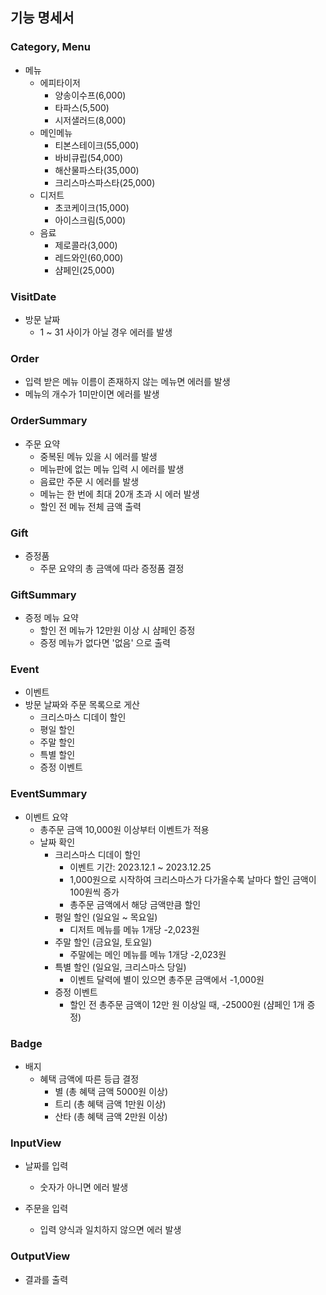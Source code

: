 ## 기능 명세서

### Category, Menu

- 메뉴
    - 에피타이저
        - 양송이수프(6,000)
        - 타파스(5,500)
        - 시저샐러드(8,000)
    - 메인메뉴
        - 티본스테이크(55,000)
        - 바비큐립(54,000)
        - 해산물파스타(35,000)
        - 크리스마스파스타(25,000)
    - 디저트
        - 초코케이크(15,000)
        - 아이스크림(5,000)
    - 음료
        - 제로콜라(3,000)
        - 레드와인(60,000)
        - 샴페인(25,000)

### VisitDate

- 방문 날짜
    - 1 ~ 31 사이가 아닐 경우 에러를 발생

### Order

- 입력 받은 메뉴 이름이 존재하지 않는 메뉴면 에러를 발생
- 메뉴의 개수가 1미만이면 에러를 발생


### OrderSummary

- 주문 요약
    - 중복된 메뉴 있을 시 에러를 발생
    - 메뉴판에 없는 메뉴 입력 시 에러를 발생
    - 음료만 주문 시 에러를 발생
    - 메뉴는 한 번에 최대 20개 초과 시 에러 발생
    - 할인 전 메뉴 전체 금액 출력

### Gift

- 증정품
  - 주문 요약의 총 금액에 따라 증정품 결정

### GiftSummary

- 증정 메뉴 요약
    - 할인 전 메뉴가 12만원 이상 시 샴페인 증정
    - 증정 메뉴가 없다면 '없음' 으로 출력

### Event

- 이벤트
- 방문 날짜와 주문 목록으로 게산
    - 크리스마스 디데이 할인
    - 평일 할인
    - 주말 할인
    - 특별 할인
    - 증정 이벤트

### EventSummary

- 이벤트 요약
    - 총주문 금액 10,000원 이상부터 이벤트가 적용
    - 날짜 확인
        - 크리스마스 디데이 할인
            - 이벤트 기간: 2023.12.1 ~ 2023.12.25
            - 1,000원으로 시작하여 크리스마스가 다가올수록 날마다 할인 금액이 100원씩 증가
            - 총주문 금액에서 해당 금액만큼 할인
        - 평일 할인 (일요일 ~ 목요일)
            - 디저트 메뉴를 메뉴 1개당 -2,023원
        - 주말 할인 (금요일, 토요일)
            - 주말에는 메인 메뉴를 메뉴 1개당 -2,023원
        - 특별 할인 (일요일, 크리스마스 당일)
            - 이벤트 달력에 별이 있으면 총주문 금액에서 -1,000원
        - 증정 이벤트
            - 할인 전 총주문 금액이 12만 원 이상일 때, -25000원 (샴페인 1개 증정)

### Badge

- 배지
    - 혜택 금액에 따른 등급 결정
      - 별 (총 혜택 금액 5000원 이상)
      - 트리 (총 혜택 금액 1만원 이상)
      - 산타 (총 혜택 금액 2만원 이상)

### InputView

- 날짜를 입력
  - 숫자가 아니면 에러 발생

- 주문을 입력
  - 입력 양식과 일치하지 않으면 에러 발생

### OutputView

- 결과를 출력